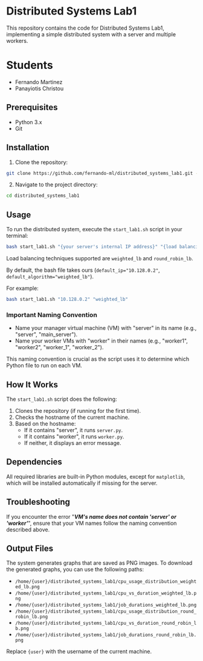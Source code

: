 # Distributed Systems Lab1

This repository contains the code for Distributed Systems Lab1, implementing a simple distributed system with a server and multiple workers.

# Students
- Fernando Martinez
- Panayiotis Christou

## Prerequisites

- Python 3.x
- Git

## Installation

1. Clone the repository:

```sh
git clone https://github.com/fernando-ml/distributed_systems_lab1.git -b main
```

2. Navigate to the project directory:

```sh
cd distributed_systems_lab1
```

## Usage

To run the distributed system, execute the `start_lab1.sh` script in your terminal:

```sh
bash start_lab1.sh "{your server's internal IP address}" "{load balancing technique you want to utilize}"
```

Load balancing techniques supported are `weighted_lb` and `round_robin_lb`.

By default, the bash file takes ours (`default_ip="10.128.0.2"`, `default_algorithm="weighted_lb"`).

For example:
```sh
bash start_lab1.sh "10.128.0.2" "weighted_lb"
```

### Important Naming Convention

- Name your manager virtual machine (VM) with "server" in its name (e.g., "server", "main_server").
- Name your worker VMs with "worker" in their names (e.g., "worker1", "worker2", "worker_1", "worker_2").

This naming convention is crucial as the script uses it to determine which Python file to run on each VM.

## How It Works

The `start_lab1.sh` script does the following:

1. Clones the repository (if running for the first time).
2. Checks the hostname of the current machine.
3. Based on the hostname:
   - If it contains "server", it runs `server.py`.
   - If it contains "worker", it runs `worker.py`.
   - If neither, it displays an error message.

## Dependencies

All required libraries are built-in Python modules, except for `matplotlib`, which will be installed automatically if missing for the server.

## Troubleshooting

If you encounter the error "_**VM's name does not contain 'server' or 'worker'**_", ensure that your VM names follow the naming convention described above.

## Output Files

The system generates graphs that are saved as PNG images. To download the generated graphs, you can use the following paths:

- `/home/{user}/distributed_systems_lab1/cpu_usage_distribution_weighted_lb.png`
- `/home/{user}/distributed_systems_lab1/cpu_vs_duration_weighted_lb.png`
- `/home/{user}/distributed_systems_lab1/job_durations_weighted_lb.png`
- `/home/{user}/distributed_systems_lab1/cpu_usage_distribution_round_robin_lb.png`
- `/home/{user}/distributed_systems_lab1/cpu_vs_duration_round_robin_lb.png`
- `/home/{user}/distributed_systems_lab1/job_durations_round_robin_lb.png`

Replace `{user}` with the username of the current machine.
